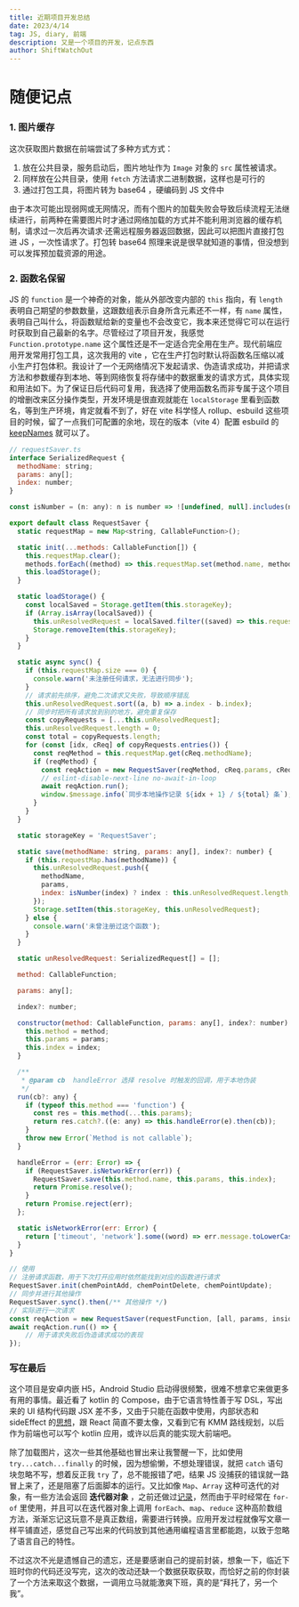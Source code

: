 ```yaml
---
title: 近期项目开发总结
date: 2023/4/14
tag: JS, diary, 前端
description: 又是一个项目的开发，记点东西
author: ShiftWatchOut
---
```


# 随便记点

### 1. 图片缓存

这次获取图片数据在前端尝试了多种方式方式：

1. 放在公共目录，服务启动后，图片地址作为 `Image` 对象的 `src` 属性被请求。
2. 同样放在公共目录，使用 `fetch` 方法请求二进制数据，这样也是可行的
3. 通过打包工具，将图片转为 base64 ，硬编码到 JS 文件中

由于本次可能出现弱网或无网情况，而有个图片的加载失败会导致后续流程无法继续进行，前两种在需要图片时才通过网络加载的方式并不能利用浏览器的缓存机制，请求过一次后再次请求·还需远程服务器返回数据，因此可以把图片直接打包进 JS ，一次性请求了。打包转 base64 照理来说是很早就知道的事情，但没想到可以发挥预加载资源的用途。

### 2. 函数名保留

JS 的 `function` 是一个神奇的对象，能从外部改变内部的 `this` 指向，有 `length` 表明自己期望的参数数量，这跟数组表示自身所含元素还不一样，有 `name` 属性，表明自己叫什么，将函数赋给新的变量也不会改变它，我本来还觉得它可以在运行时获取到自己最新的名字。尽管经过了项目开发，我感觉 `Function.prototype.name` 这个属性还是不一定适合完全用在生产。现代前端应用开发常用打包工具，这次我用的 vite ，它在生产打包时默认将函数名压缩以减小生产打包体积。我设计了一个无网络情况下发起请求、伪造请求成功，并把请求方法和参数缓存到本地、等到网络恢复将存储中的数据重发的请求方式，具体实现和用法如下。为了保证日后代码可复用，我选择了使用函数名而非专属于这个项目的增删改来区分操作类型，开发环境是很直观就能在 `localStorage` 里看到函数名，等到生产环境，肯定就看不到了，好在 vite 科学怪人 rollup、esbuild 这些项目的时候，留了一点我们可配置的余地，现在的版本（vite 4）配置 esbuild 的 [keepNames](https://esbuild.github.io/api/#keep-names) 就可以了。

```js
// requestSaver.ts
interface SerializedRequest {
  methodName: string;
  params: any[];
  index: number;
}

const isNumber = (n: any): n is number => ![undefined, null].includes(n);

export default class RequestSaver {
  static requestMap = new Map<string, CallableFunction>();

  static init(...methods: CallableFunction[]) {
    this.requestMap.clear();
    methods.forEach((method) => this.requestMap.set(method.name, method));
    this.loadStorage();
  }

  static loadStorage() {
    const localSaved = Storage.getItem(this.storageKey);
    if (Array.isArray(localSaved)) {
      this.unResolvedRequest = localSaved.filter((saved) => this.requestMap.has(saved.methodName));
      Storage.removeItem(this.storageKey);
    }
  }

  static async sync() {
    if (this.requestMap.size === 0) {
      console.warn('未注册任何请求，无法进行同步');
    }
    // 请求前先排序，避免二次请求又失败，导致顺序错乱
    this.unResolvedRequest.sort((a, b) => a.index - b.index);
    // 同步时把所有请求放到别的地方，避免重复保存
    const copyRequests = [...this.unResolvedRequest];
    this.unResolvedRequest.length = 0;
    const total = copyRequests.length;
    for (const [idx, cReq] of copyRequests.entries()) {
      const reqMethod = this.requestMap.get(cReq.methodName);
      if (reqMethod) {
        const reqAction = new RequestSaver(reqMethod, cReq.params, cReq.index);
        // eslint-disable-next-line no-await-in-loop
        await reqAction.run();
        window.$message.info(`同步本地操作记录 ${idx + 1} / ${total} 条`);
      }
    }
  }

  static storageKey = 'RequestSaver';

  static save(methodName: string, params: any[], index?: number) {
    if (this.requestMap.has(methodName)) {
      this.unResolvedRequest.push({
        methodName,
        params,
        index: isNumber(index) ? index : this.unResolvedRequest.length,
      });
      Storage.setItem(this.storageKey, this.unResolvedRequest);
    } else {
      console.warn('未曾注册过这个函数');
    }
  }

  static unResolvedRequest: SerializedRequest[] = [];

  method: CallableFunction;

  params: any[];

  index?: number;

  constructor(method: CallableFunction, params: any[], index?: number) {
    this.method = method;
    this.params = params;
    this.index = index;
  }

  /**
   * @param cb  handleError 选择 resolve 时触发的回调，用于本地伪装
   */
  run(cb?: any) {
    if (typeof this.method === 'function') {
      const res = this.method(...this.params);
      return res.catch?.((e: any) => this.handleError(e).then(cb));
    }
    throw new Error(`Method is not callable`);
  }

  handleError = (err: Error) => {
    if (RequestSaver.isNetworkError(err)) {
      RequestSaver.save(this.method.name, this.params, this.index);
      return Promise.resolve();
    }
    return Promise.reject(err);
  };

  static isNetworkError(err: Error) {
    return ['timeout', 'network'].some((word) => err.message.toLowerCase().includes(word));
  }
}

// 使用
// 注册请求函数，用于下次打开应用时依然能找到对应的函数进行请求
RequestSaver.init(chemPointAdd, chemPointDelete, chemPointUpdate);
// 同步并进行其他操作
RequestSaver.sync().then(/** 其他操作 */)
// 实际进行一次请求
const reqAction = new RequestSaver(requestFunction, [all, params, inside, array]);
await reqAction.run(() => {
    // 用于请求失败后伪造请求成功的表现
});
```

### 写在最后

这个项目是安卓内嵌 H5，Android Studio 启动得很频繁，很难不想拿它来做更多有用的事情。最近看了 kotlin 的 Compose，由于它语言特性善于写 DSL，写出来的 UI 结构代码跟 JSX 差不多，又由于只能在函数中使用，内部状态和 sideEffect 的[思想](https://developer.android.google.cn/jetpack/compose/mental-model?hl=zh-cn)，跟 React 简直不要太像，又看到它有 KMM 路线规划，以后作为前端也可以写个 kotlin 应用，或许以后真的能实现大前端吧。

除了加载图片，这次一些其他基础也冒出来让我警醒一下，比如使用 `try...catch...finally` 的时候，因为想偷懒，不想处理错误，就把 `catch` 语句块忽略不写，想着反正我 `try` 了，总不能报错了吧，结果 JS 没捕获的错误就一路冒上来了，还是阻塞了后面脚本的运行。又比如像 `Map`、`Array` 这种可迭代的对象，有一些方法会返回 **迭代器对象** ，之前还做过[记录](./zsxq-generator)，然而由于平时经常在 `for-of` 里使用，并且可以在迭代器对象上调用 `forEach`、`map`、`reduce` 这种高阶数组方法，渐渐忘记这玩意不是真正数组，需要进行转换。应用开发过程就像写文章一样平铺直述，感觉自己写出来的代码放到其他通用编程语言里都能跑，以致于忽略了语言自己的特性。

不过这次不光是遗憾自己的遗忘，还是要感谢自己的提前封装，想象一下，临近下班时你的代码还没写完，这次的改动还缺一个数据获取获取，而恰好之前的你封装了一个方法来取这个数据，一调用立马就能激爽下班，真的是“拜托了，另一个我”。
